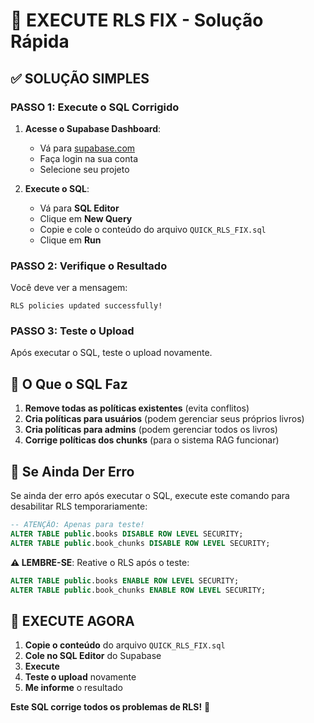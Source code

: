 # 🚀 EXECUTE RLS FIX - Solução Rápida

## ✅ **SOLUÇÃO SIMPLES**

### **PASSO 1: Execute o SQL Corrigido**

1. **Acesse o Supabase Dashboard**:
   - Vá para [supabase.com](https://supabase.com)
   - Faça login na sua conta
   - Selecione seu projeto

2. **Execute o SQL**:
   - Vá para **SQL Editor**
   - Clique em **New Query**
   - Copie e cole o conteúdo do arquivo `QUICK_RLS_FIX.sql`
   - Clique em **Run**

### **PASSO 2: Verifique o Resultado**

Você deve ver a mensagem:
```
RLS policies updated successfully!
```

### **PASSO 3: Teste o Upload**

Após executar o SQL, teste o upload novamente.

## 🔧 **O Que o SQL Faz**

1. **Remove todas as políticas existentes** (evita conflitos)
2. **Cria políticas para usuários** (podem gerenciar seus próprios livros)
3. **Cria políticas para admins** (podem gerenciar todos os livros)
4. **Corrige políticas dos chunks** (para o sistema RAG funcionar)

## 🚨 **Se Ainda Der Erro**

Se ainda der erro após executar o SQL, execute este comando para desabilitar RLS temporariamente:

```sql
-- ATENÇÃO: Apenas para teste!
ALTER TABLE public.books DISABLE ROW LEVEL SECURITY;
ALTER TABLE public.book_chunks DISABLE ROW LEVEL SECURITY;
```

**⚠️ LEMBRE-SE**: Reative o RLS após o teste:
```sql
ALTER TABLE public.books ENABLE ROW LEVEL SECURITY;
ALTER TABLE public.book_chunks ENABLE ROW LEVEL SECURITY;
```

## 🎯 **EXECUTE AGORA**

1. **Copie o conteúdo** do arquivo `QUICK_RLS_FIX.sql`
2. **Cole no SQL Editor** do Supabase
3. **Execute**
4. **Teste o upload** novamente
5. **Me informe** o resultado

**Este SQL corrige todos os problemas de RLS!** 🚀
